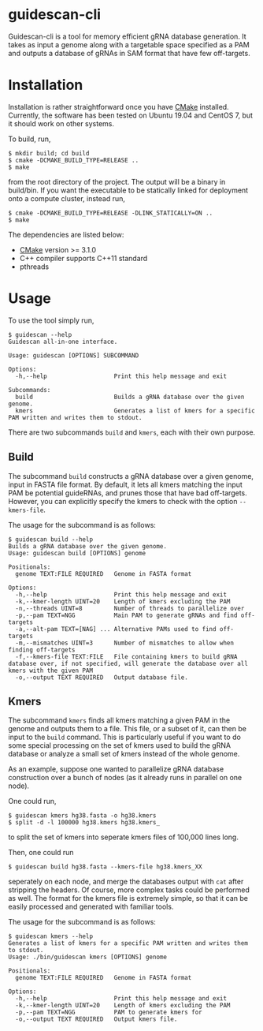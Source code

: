 # guidescan-cli

Guidescan-cli is a tool for memory efficient gRNA database generation.
It takes as input a genome along with a targetable space specified as
a PAM and outputs a database of gRNAs in SAM format that have few
off-targets.

# Installation 

Installation is rather straightforward once you have
[CMake](https://cmake.org/) installed. Currently, the software has
been tested on Ubuntu 19.04 and CentOS 7, but it should work on
other systems.

To build, run, 

``` shell
$ mkdir build; cd build
$ cmake -DCMAKE_BUILD_TYPE=RELEASE ..
$ make
```

from the root directory of the project. The output will be a binary in
build/bin. If you want the executable to be statically linked for
deployment onto a compute cluster, instead run,

``` shell
$ cmake -DCMAKE_BUILD_TYPE=RELEASE -DLINK_STATICALLY=ON ..
$ make
```

The dependencies are listed below:
- [CMake](https://cmake.org/) version >= 3.1.0
- C++ compiler supports C++11 standard
- pthreads

# Usage

To use the tool simply run,

```
$ guidescan --help
Guidescan all-in-one interface.

Usage: guidescan [OPTIONS] SUBCOMMAND

Options:
  -h,--help                   Print this help message and exit

Subcommands:
  build                       Builds a gRNA database over the given genome.
  kmers                       Generates a list of kmers for a specific PAM written and writes them to stdout.
```

There are two subcommands `build` and `kmers`, each with their own
purpose. 

## Build

The subcommand `build` constructs a gRNA database over a given genome,
input in FASTA file format. By default, it lets all kmers matching the
input PAM be potential guideRNAs, and prunes those that have bad
off-targets. However, you can explicitly specify the kmers to check
with the option `--kmers-file`.

The usage for the subcommand is as follows:

``` shell
$ guidescan build --help
Builds a gRNA database over the given genome.
Usage: guidescan build [OPTIONS] genome

Positionals:
  genome TEXT:FILE REQUIRED   Genome in FASTA format

Options:
  -h,--help                   Print this help message and exit
  -k,--kmer-length UINT=20    Length of kmers excluding the PAM
  -n,--threads UINT=8         Number of threads to parallelize over
  -p,--pam TEXT=NGG           Main PAM to generate gRNAs and find off-targets
  -a,--alt-pam TEXT=[NAG] ... Alternative PAMs used to find off-targets
  -m,--mismatches UINT=3      Number of mismatches to allow when finding off-targets
  -f,--kmers-file TEXT:FILE   File containing kmers to build gRNA database over, if not specified, will generate the database over all kmers with the given PAM
  -o,--output TEXT REQUIRED   Output database file.
```

## Kmers

The subcommand `kmers` finds all kmers matching a given PAM in the
genome and outputs them to a file. This file, or a subset of it, can
then be input to the `build` command. This is particularly useful if
you want to do some special processing on the set of kmers used to
build the gRNA database or analyze a small set of kmers instead of the
whole genome.

As an example, suppose one wanted to parallelize gRNA database
construction over a bunch of nodes (as it already runs in parallel on one
node). 

One could run,

``` shell
$ guidescan kmers hg38.fasta -o hg38.kmers
$ split -d -l 100000 hg38.kmers hg38.kmers_
```

to split the set of kmers into seperate kmers files of 100,000 lines long.

Then, one could run

``` shell
$ guidescan build hg38.fasta --kmers-file hg38.kmers_XX
```

seperately on each node, and merge the databases output with `cat` after
stripping the headers. Of course, more complex tasks could be performed as well.
The format for the kmers file is extremely simple, so that it can be easily
processed and generated with familiar tools.

The usage for the subcommand is as follows:

``` shell
$ guidescan kmers --help
Generates a list of kmers for a specific PAM written and writes them to stdout.
Usage: ./bin/guidescan kmers [OPTIONS] genome

Positionals:
  genome TEXT:FILE REQUIRED   Genome in FASTA format

Options:
  -h,--help                   Print this help message and exit
  -k,--kmer-length UINT=20    Length of kmers excluding the PAM
  -p,--pam TEXT=NGG           PAM to generate kmers for
  -o,--output TEXT REQUIRED   Output kmers file.
```
